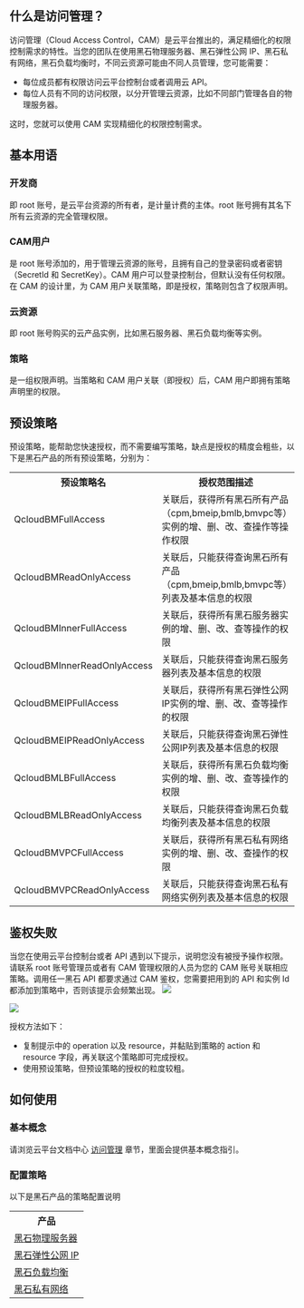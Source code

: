 ## 什么是访问管理？
访问管理（Cloud Access Control，CAM）是云平台推出的，满足精细化的权限控制需求的特性。当您的团队在使用黑石物理服务器、黑石弹性公网 IP、黑石私有网络，黑石负载均衡时，不同云资源可能由不同人员管理，您可能需要：

- 每位成员都有权限访问云平台控制台或者调用云 API。
- 每位人员有不同的访问权限，以分开管理云资源，比如不同部门管理各自的物理服务器。

这时，您就可以使用 CAM 实现精细化的权限控制需求。




## 基本用语

### 开发商

即 root 账号，是云平台资源的所有者，是计量计费的主体。root 账号拥有其名下所有云资源的完全管理权限。

### CAM用户

是 root 账号添加的，用于管理云资源的账号，且拥有自己的登录密码或者密钥（SecretId 和 SecretKey）。CAM 用户可以登录控制台，但默认没有任何权限。在 CAM 的设计里，为 CAM 用户关联策略，即是授权，策略则包含了权限声明。

### 云资源
即 root 账号购买的云产品实例，比如黑石服务器、黑石负载均衡等实例。

### 策略
是一组权限声明。当策略和 CAM 用户关联（即授权）后，CAM 用户即拥有策略声明里的权限。

## 预设策略
预设策略，能帮助您快速授权，而不需要编写策略，缺点是授权的精度会粗些，以下是黑石产品的所有预设策略，分别为：
<table>
<tr>
<th>预设策略名</th>
<th>授权范围描述</th>

</tr>

<tr>
<td>QcloudBMFullAccess</td>
<td>关联后，获得所有黑石所有产品（cpm,bmeip,bmlb,bmvpc等）实例的增、删、改、查操作等操作权限</td>
</tr>

<tr>
<td>QcloudBMReadOnlyAccess</td>
<td>关联后，只能获得查询黑石所有产品（cpm,bmeip,bmlb,bmvpc等）列表及基本信息的权限</td>
</tr>

</tr>
<tr>
<td>QcloudBMInnerFullAccess</td>
<td>关联后，获得所有黑石服务器实例的增、删、改、查等操作的权限</td>
</tr>

<tr>
<td>QcloudBMInnerReadOnlyAccess</td>
<td>关联后，只能获得查询黑石服务器列表及基本信息的权限</td>
</tr>


<tr>
<td>QcloudBMEIPFullAccess</td>
<td>关联后，获得所有黑石弹性公网IP实例的增、删、改、查等操作的权限</td>
</tr>

<tr>
<td>QcloudBMEIPReadOnlyAccess</td>
<td>关联后，只能获得查询黑石弹性公网IP列表及基本信息的权限</td>
</tr>


<tr>
<td>	QcloudBMLBFullAccess</td>
<td>关联后，获得所有黑石负载均衡实例的增、删、改、查等操作的权限</td>
</tr>

<tr>
<td>QcloudBMLBReadOnlyAccess</td>
<td>关联后，只能获得查询黑石负载均衡列表及基本信息的权限</td>
</tr>

<tr>
<td>QcloudBMVPCFullAccess</td>
<td>关联后，获得所有黑石私有网络实例的增、删、改、查操作的权限</td>
</tr>

<tr>
<td>QcloudBMVPCReadOnlyAccess</td>
<td>关联后，只能获得查询黑石私有网络实例列表及基本信息的权限</td>
</tr>



</table>

## 鉴权失败

当您在使用云平台控制台或者 API 遇到以下提示，说明您没有被授予操作权限。请联系 root 账号管理员或者有 CAM 管理权限的人员为您的 CAM 账号关联相应策略。调用任一黑石 API 都要求通过 CAM 鉴权，您需要把用到的 API 和实例 Id 都添加到策略中，否则该提示会频繁出现。
![](http://imgcache.tce.fsphere.cn/static/mc.qcloudimg.com/static/img/9cf8be566bbd519901ba8bfafdf6d7ad/image.png)

![](http://imgcache.tce.fsphere.cn/static/mc.qcloudimg.com/static/img/02eea669e703092f70aca4dd6eaecf69/eip_no_aut.png)

授权方法如下：

 - 复制提示中的 operation 以及 resource，并黏贴到策略的 action 和 resource 字段，再关联这个策略即可完成授权。
 - 使用预设策略，但预设策略的授权的粒度较粗。

## 如何使用
### 基本概念
请浏览云平台文档中心 [访问管理](http://tce.fsphere.cn/document/product/598) 章节，里面会提供基本概念指引。

### 配置策略
以下是黑石产品的策略配置说明
<table>
<tr>
<th>产品</th>
</tr>

<tr>
<td><a href="http://tce.fsphere.cn/document/product/386/13349">黑石物理服务器</a></td>
</tr>

<tr>
<td><a href="http://tce.fsphere.cn/document/product/386/13350">黑石弹性公网 IP</a></td>
</tr>

<tr>
<td><a href="http://tce.fsphere.cn/document/product/386/13351">黑石负载均衡</a></td>
</tr>

<tr>
<td><a href="http://tce.fsphere.cn/document/product/386/13352?">黑石私有网络</a></td>
</tr>

</table>
